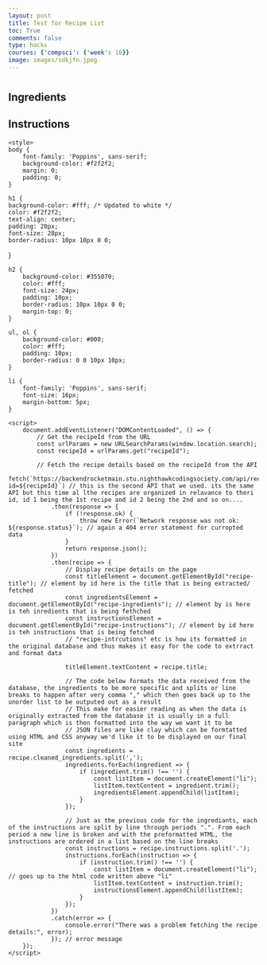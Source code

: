 ```yaml
---
layout: post
title: Test for Recipe List
toc: True
comments: false
type: hacks
courses: {'compsci': {'week': 10}}
image: images/sdkjfn.jpeg
---
```


<html>
<head>
    <title>Recipe Details</title>
</head>
<body>
    <h1 id="recipe-title"></h1>
    <h2>Ingredients</h2>
    <ul id="recipe-ingredients"></ul>
    <h2>Instructions</h2>
    <ol id="recipe-instructions"></ol> 

    <style>
    body {
        font-family: 'Poppins', sans-serif;
        background-color: #f2f2f2;
        margin: 0;
        padding: 0;
    }

    h1 {
    background-color: #fff; /* Updated to white */
    color: #f2f2f2;
    text-align: center;
    padding: 20px;
    font-size: 28px;
    border-radius: 10px 10px 0 0;
}


    h2 {
        background-color: #355070;
        color: #fff;
        font-size: 24px;
        padding: 10px;
        border-radius: 10px 10px 0 0;
        margin-top: 0;
    }

    ul, ol {
        background-color: #000;
        color: #fff;
        padding: 10px;
        border-radius: 0 0 10px 10px;
    }

    li {
        font-family: 'Poppins', sans-serif;
        font-size: 16px;
        margin-bottom: 5px;
    }
</style>



    <script>
        document.addEventListener("DOMContentLoaded", () => {
            // Get the recipeId from the URL
            const urlParams = new URLSearchParams(window.location.search);
            const recipeId = urlParams.get("recipeId");

            // Fetch the recipe details based on the recipeId from the API
            fetch(`https://backendrocketmain.stu.nighthawkcodingsociety.com/api/recipe/recipedetails?id=${recipeId}`) // this is the second API that we used. its the same API but this time al lthe recipes are organized in relavance to theri id, id 1 being the 1st recipe and id 2 being the 2nd and so on....
                .then(response => {
                    if (!response.ok) {
                        throw new Error(`Network response was not ok: ${response.status}`); // again a 404 error statement for curropted data
                    }
                    return response.json();
                })
                .then(recipe => {
                    // Display recipe details on the page
                    const titleElement = document.getElementById("recipe-title"); // element by id here is the title that is being extracted/ fetched
                    const ingredientsElement = document.getElementById("recipe-ingredients"); // element by is here is teh inredients that is being fethched
                    const instructionsElement = document.getElementById("recipe-instructions"); // element by id here is teh instructions that is being fetched
                    // "recipe-intrcutions" etc is how its formatted in the original database and thus makes it easy for the code to extrract and format data

                    titleElement.textContent = recipe.title;

                    // The code below formats the data received from the database, the ingredients to be more specific and splits or line breaks to happen after very comma "," which then goes back up to the unorder list to be outputed out as a result
                    // This make for easier reading as when the data is originally extracted from the database it is usually in a full paragraph which is then formatted into the way we want it to be
                    // JSON files are like clay which can be formtatted using HTML and CSS anyway we'd like it to be displayed on our final site
                    const ingredients = recipe.cleaned_ingredients.split(',');
                    ingredients.forEach(ingredient => {
                        if (ingredient.trim() !== '') {
                            const listItem = document.createElement("li");
                            listItem.textContent = ingredient.trim();
                            ingredientsElement.appendChild(listItem);
                        }
                    });

                    // Just as the previous code for the ingrediants, each of the instructions are split by line through periods ".". From each period a new line is broken and with the preformatted HTML, the instructions are ordered in a list based on the line breaks
                    const instructions = recipe.instructions.split('.');
                    instructions.forEach(instruction => {
                        if (instruction.trim() !== '') {
                            const listItem = document.createElement("li"); // goes up to the html code written above "li"
                            listItem.textContent = instruction.trim();
                            instructionsElement.appendChild(listItem);
                        }
                    });
                })
                .catch(error => {
                    console.error("There was a problem fetching the recipe details:", error);
                }); // error message 
        });
    </script>
</body>
</html>

